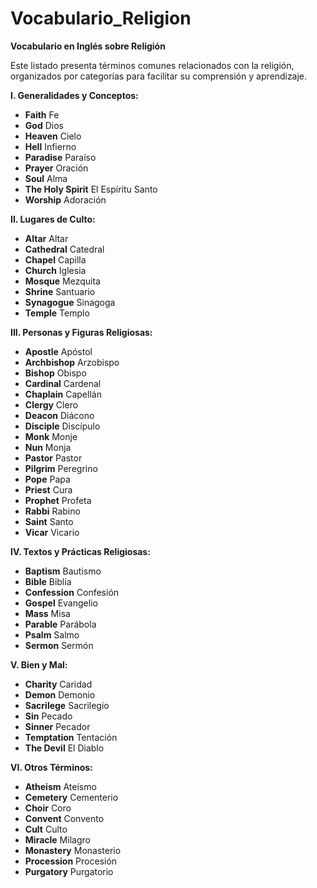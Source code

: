 # Vocabulario_Religion



**Vocabulario en Inglés sobre Religión**

Este listado presenta términos comunes relacionados con la religión, organizados por categorías para facilitar su comprensión y aprendizaje.

**I. Generalidades y Conceptos:**

*   **Faith**    Fe
*   **God**    Dios
*   **Heaven**    Cielo
*   **Hell**    Infierno
*   **Paradise**    Paraíso
*   **Prayer**    Oración
*   **Soul**    Alma
*   **The Holy Spirit**    El Espíritu Santo
*   **Worship**    Adoración

**II. Lugares de Culto:**

*   **Altar**    Altar
*   **Cathedral**    Catedral
*   **Chapel**    Capilla
*   **Church**    Iglesia
*   **Mosque**    Mezquita
*   **Shrine**    Santuario
*   **Synagogue**    Sinagoga
*   **Temple**    Templo

**III. Personas y Figuras Religiosas:**

*   **Apostle**    Apóstol
*   **Archbishop**    Arzobispo
*   **Bishop**    Obispo
*   **Cardinal**    Cardenal
*   **Chaplain**    Capellán
*   **Clergy**    Clero
*   **Deacon**    Diácono
*   **Disciple**    Discípulo
*   **Monk**    Monje
*   **Nun**    Monja
*   **Pastor**    Pastor
*   **Pilgrim**    Peregrino
*   **Pope**    Papa
*   **Priest**    Cura
*   **Prophet**    Profeta
*   **Rabbi**    Rabino
*   **Saint**    Santo
*   **Vicar**    Vicario

**IV. Textos y Prácticas Religiosas:**

*   **Baptism**    Bautismo
*   **Bible**    Biblia
*   **Confession**    Confesión
*   **Gospel**    Evangelio
*   **Mass**    Misa
*   **Parable**    Parábola
*   **Psalm**    Salmo
*   **Sermon**    Sermón

**V. Bien y Mal:**

*   **Charity**    Caridad
*   **Demon**    Demonio
*   **Sacrilege**    Sacrilegio
*   **Sin**    Pecado
*   **Sinner**    Pecador
*   **Temptation**    Tentación
*   **The Devil**    El Diablo

**VI. Otros Términos:**

*   **Atheism**    Ateísmo
*   **Cemetery**    Cementerio
*   **Choir**    Coro
*   **Convent**    Convento
*   **Cult**    Culto
*   **Miracle**    Milagro
*   **Monastery**    Monasterio
*   **Procession**    Procesión
*   **Purgatory**    Purgatorio

